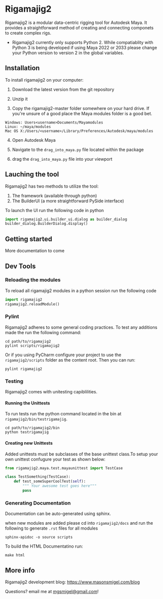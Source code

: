 # Rigamajig2
Rigamajig2 is a modular data-centric rigging tool for Autodesk Maya. 
It provides a straightforward method of creating and 
connecting componets to create complex rigs. 

* Rigamajig2 currently only supports Python 2. While compatiablity 
with Python 3 is being developed if using Maya 2022 or 2033 
please change your Python version to version 2 in the global variables. 

## Installation 
To install rigamajig2 on your computer: 

1. Download the latest version from the git repository

2. Unzip it

3. Copy the rigamajig2-master folder somewhere on your hard drive. 
If you're unsure of a good place the Maya modules folder is a good bet. 
```
Windows: Users<username>Documents/Mayamodules
Linux: ~/maya/modules
Mac OS X:/Users/<username>/Library/Preferences/Autodesk/maya/modules
```

4. Open Autodesk Maya

5. Navigate to the `drag_into_maya.py` file located within the package 

6. drag the `drag_into_maya.py` file into your viewport

## Lauching the tool
Rigamajig2 has two methods to utilize the tool: 
1. The framework (available through python)
2. The BuilderUI (a more straightforward PySide interface)

To launch the UI run the following code in python
```python
import rigamajig2.ui.builder_ui.dialog as builder_dialog
builder_dialog.BuilderDialog.display()
```

## Getting started 

More documentation to come 

## Dev Tools

### Reloading the modules
To reload all rigamajig2 modules in a python session run the following code 
```python 
import rigamajig2
rigamajig2.reloadModule()
```

### Pylint 
Rigamajig2 adheres to some general coding practices. To test any additions made
 the run the following command:

```commandline
cd path/to/rigamajig2 
pylint scripts/rigamajig2
```

Or if you using PyCharm configure your project to use the `rigamajig2/scripts` folder 
as the content root. Then you can run: 

```commandline
pylint rigamajig2
```

### Testing 
Rigamajig2 comes with unitesting capiblilities. 


#### Running the Unittests
To run tests run the python command 
located in the bin at `rigamajig2/bin/testrigamajig`. 

```commandline
cd path/to/rigamajig2/bin 
python testrigamajig
```

#### Creating new Unittests
Added unittests must be subclasses of the base unittest class.To setup your own unittest 
confugure your test as shown below: 

```python
from rigamajig2.maya.test.mayaunittest import TestCase

class TestSomething(TestCase):
    def test_someSuperCoolTest(self):
        """ Your awesome test goes here"""
        pass
```

### Generating Documentation 
Documentation can be auto-generated using sphinx. 


when new modules are added please cd into `rigamajig2/docs` and run the following to generate `.rst` files for all modules
```commandline
sphinx-apidoc -o source scripts
```

To build the HTML Documentatino run: 
```commandline
make html
```


## More info
Rigamajig2 development blog: 
https://www.masonsmigel.com/blog

Questions? 
email me at mgsmigel@gmail.com! 
